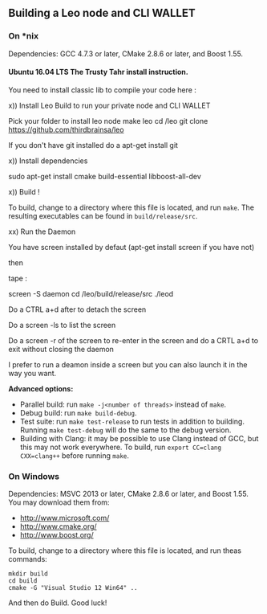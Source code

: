 ## Building a Leo node and CLI WALLET 

### On *nix

Dependencies: GCC 4.7.3 or later, CMake 2.8.6 or later, and Boost 1.55.

#### Ubuntu 16.04 LTS The Trusty Tahr install instruction.

You need to install classic lib to compile your code here :

x)) Install Leo Build to run your private node and CLI WALLET

Pick your folder to install leo node
make leo
cd /leo
git clone https://github.com/thirdbrainsa/leo

If you don't have git installed do a apt-get install git

x)) Install dependencies

sudo apt-get install cmake build-essential libboost-all-dev 

x)) Build !

To build, change to a directory where this file is located, and run `make`. The resulting executables can be found in `build/release/src`.

xx) Run the Daemon

You have screen installed by defaut (apt-get install screen if you have not)

then 

tape :

screen -S daemon
cd /leo/build/release/src
./leod

Do a CTRL a+d after to detach the screen

Do a screen -ls to list the screen

Do a screen -r <ID> of the screen to re-enter in the screen and do a CRTL a+d to exit without closing the daemon
  
I prefer to run a deamon inside a screen but you can also launch it in the way you want.

**Advanced options:**

* Parallel build: run `make -j<number of threads>` instead of `make`.
* Debug build: run `make build-debug`.
* Test suite: run `make test-release` to run tests in addition to building. Running `make test-debug` will do the same to the debug version.
* Building with Clang: it may be possible to use Clang instead of GCC, but this may not work everywhere. To build, run `export CC=clang CXX=clang++` before running `make`.

### On Windows
Dependencies: MSVC 2013 or later, CMake 2.8.6 or later, and Boost 1.55. You may download them from:

* http://www.microsoft.com/
* http://www.cmake.org/
* http://www.boost.org/

To build, change to a directory where this file is located, and run theas commands: 
```
mkdir build
cd build
cmake -G "Visual Studio 12 Win64" ..
```

And then do Build.
Good luck!
